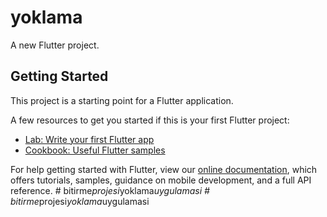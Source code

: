 # yoklama

A new Flutter project.

## Getting Started

This project is a starting point for a Flutter application.

A few resources to get you started if this is your first Flutter project:

- [Lab: Write your first Flutter app](https://flutter.dev/docs/get-started/codelab)
- [Cookbook: Useful Flutter samples](https://flutter.dev/docs/cookbook)

For help getting started with Flutter, view our
[online documentation](https://flutter.dev/docs), which offers tutorials,
samples, guidance on mobile development, and a full API reference.
#   b i t i r m e _ p r o j e s i _ y o k l a m a _ u y g u l a m a s i  
 #   b i t i r m e _ p r o j e s i _ y o k l a m a _ u y g u l a m a s i  
 